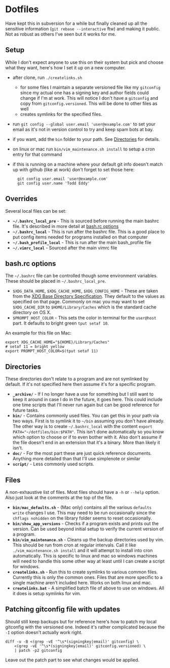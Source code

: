 # Dotfiles

Have kept this in subversion for a while but finally cleaned up all the sensitive information (`git rebase --interactive` ftw) and making it public.  Not as robust as others I've seen but it works for me.

## Setup

While I don't expect anyone to use this on their system but pick and choose what they want, here's how I set it up on a new computer.

- after clone, run `./createlinks.sh`
    - for some files I maintain a separate versioned file like my `gitconfig` since my actual one has a signing key and author fields could change if I'm at work.  This will notice I don't have a `gitconfig` and copy from `gitconfig.versioned`.  This will be done to other files as well
    - creates symlinks for the specified files.
- run `git config --global user.email 'user@example.com'` to set your email as it's not in version control to try and keep spam bots at bay.
- if you want, add the `bin` folder to your path. See [Directories](#directories) for details.
- on linux or mac run `bin/vim_maintenance.sh install` to setup a cron entry for that command
- if this is running on a machine where your default git info doesn't match up with github (like at work) don't forget to set those here:

        git config user.email 'user@example.com'
        git config user.name 'Todd Eddy'

## Overrides

Several local files can be set:

- **`~/.bashrc_local_pre`** - This is sourced before running the main bashrc file.  It's described in more detail at [bash.rc options](#bashrc-options)
- **`~/.bashrc_local`** - This is run after the bashrc file.  This is a good place to put config items needed for programs installed on that computer
- **`~/.bash_profile_local`** - This is run after the main bash_profile file
- **`~/.vimrc_local`** - Sourced after the main vimrc file

## bash.rc options

The `~/.bashrc` file can be controlled though some environment variables. These should be placed in `~/.bashrc_local_pre`.

- `$XDG_DATA_HOME`, `$XDG_CACHE_HOME`, `$XDG_CONFIG_HOME` - These are taken from the [XDG Base Directory Specification](http://standards.freedesktop.org/basedir-spec/basedir-spec-latest.html).  They default to the values as specified on that page.  Commonly on mac you may want to set `$XDG_CACHE_DIR` to `$HOME/Library/Caches` which is the standard cache directory on OS X.
- `$PROMPT_HOST_COLOR` - This sets the color in terminal for the `user@host` part. It defaults to bright green `tput setaf 10`.

An example for this file on Mac:

```shell
export XDG_CACHE_HOME="${HOME}/Library/Caches"
# setaf 11 = bright yellow
export PROMPT_HOST_COLOR=$(tput setaf 11)
```

## Directories

These directories don't relate to a program and are not symlinked by default. If it's not specified here then assume it's for a specific program.

- **`_archive/`** - If I no longer have a use for something but I still want to keep it around in case I do in the future, it goes here. This could include one time scripts that I'll never run again but can be good reference for future tasks.
- **`bin/`** - Contains commonly used files. You can get this in your path via two ways. First is to symlink it to `~/bin` assuming you don't have already. The other way is to create `~/.bashrc_local` with the content `export PATH="~/dotfiles/bin:$PATH"`. This isn't done automatically so you know which option to choose or if to even bother with it. Also don't assume if the file doesn't end in an extension that it's a binary. More than likely it isn't.
- **`doc/`** - For the most part these are just quick reference documents. Anything more detailed than that I'll use simplenote or similar
- **`script/`** - Less commonly used scripts.

## Files

A non-exhaustive list of files. Most files should have a `-h` or `--help` option. Also just look at the comments at the top of the file.

- **`bin/mac_defaults.sh`** - (Mac only) contains all the various `defaults write` changes I use. This may need to be run occasionally since the `chflags nohidden` on the library folder seems to reset occasionally.
- **`bin/show_app_versions`** - Checks if a program exists and prints out the version. Can be used beyond initial setup to verify the current version of a program.
- **`bin/vim_maintenance.sh`** - Cleans up the backup directories used by vim. This should be run from cron at regular intervals. Call it like `./vim_maintenance.sh install` and it will attempt to install into cron automatically. This is specific to linux and mac so windows machines will need to handle this some other way at least until I can create a script for windows.
- **`createlinks.sh`** - Run this to create symlinks to various common files. Currently this is only the common ones. Files that are more specific to a single machine aren't included here. Works on both linux and mac.
- **`createlinks.bat`** - A simplified batch file of above to use on windows. All it does is setup symlinks for vim.

## Patching gitconfig file with updates

Should still keep backups but for reference here's how to patch my local gitconfig with the versioned one. Indeed it's rather complicated because the `-I` option doesn't actually work right.

    diff -u -B <(grep -vE '^\s*(signingkey|email)' gitconfig) \
        <(grep -vE '^\s*(signingkey|email)' gitconfig.versioned) \
        | patch -p2 gitconfig

Leave out the patch part to see what changes would be applied.
